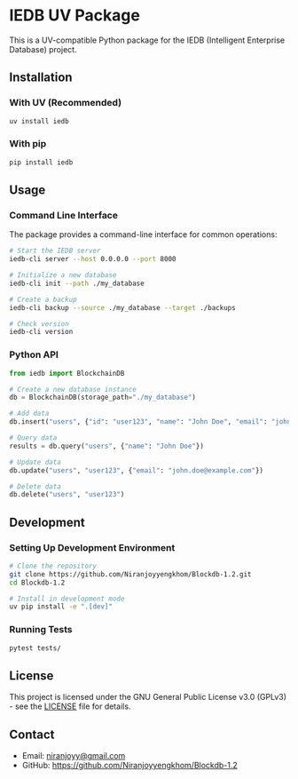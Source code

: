 # IEDB UV Package

This is a UV-compatible Python package for the IEDB (Intelligent Enterprise Database) project.

## Installation

### With UV (Recommended)

```bash
uv install iedb
```

### With pip

```bash
pip install iedb
```

## Usage

### Command Line Interface

The package provides a command-line interface for common operations:

```bash
# Start the IEDB server
iedb-cli server --host 0.0.0.0 --port 8000

# Initialize a new database
iedb-cli init --path ./my_database

# Create a backup
iedb-cli backup --source ./my_database --target ./backups

# Check version
iedb-cli version
```

### Python API

```python
from iedb import BlockchainDB

# Create a new database instance
db = BlockchainDB(storage_path="./my_database")

# Add data
db.insert("users", {"id": "user123", "name": "John Doe", "email": "john@example.com"})

# Query data
results = db.query("users", {"name": "John Doe"})

# Update data
db.update("users", "user123", {"email": "john.doe@example.com"})

# Delete data
db.delete("users", "user123")
```

## Development

### Setting Up Development Environment

```bash
# Clone the repository
git clone https://github.com/Niranjoyyengkhom/Blockdb-1.2.git
cd Blockdb-1.2

# Install in development mode
uv pip install -e ".[dev]"
```

### Running Tests

```bash
pytest tests/
```

## License

This project is licensed under the GNU General Public License v3.0 (GPLv3) - see the [LICENSE](LICENSE) file for details.

## Contact

- Email: niranjoyy@gmail.com
- GitHub: https://github.com/Niranjoyyengkhom/Blockdb-1.2